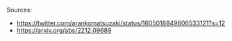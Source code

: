 Sources:
* https://twitter.com/arankomatsuzaki/status/1605018849606533121?s=12
* https://arxiv.org/abs/2212.09689